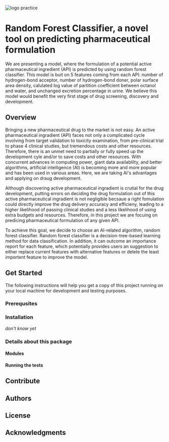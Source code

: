 ![logo practice](https://github.com/Chenyi-Mao/formulation/blob/master/logo_JPEG.JPG)
# Random Forest Classifier, a novel tool on predicting pharmaceutical formulation

We are presenting a model, where the formulation of a potential active pharmaceutical ingredient (API) is predicted by using random forest classifier. This model is buit on 5 features coming from each API: number of hydrogen-bond acceptor, number of hydrogen-bond doner, polar surface area density, calulated log value of partition coefficient between octanol and water, and unchanged excretion percentage in urine. We believe this model would benefit the very first stage of drug screening, discovery and development.

## Overview

Bringing a new pharmaceutical drug to the market is not easy. An active pharmaceutical ingradient (API) faces not only a complicated cycle involving from target validation to toxicity examination, from pre-clinical trial to phase 4 clinical studies, but tremendous costs and other resources. Therefore, there is an unmet need to partially or fully speed up the development cyle and/or to save costs and other resources. With concurrent advances in computing power, giant data availablilty, and better algorithms, artificial intelligence (AI) is becoming more and more popular and has been used in various areas. Here, we are taking AI's advantages and applying on draug development. 

Although discovering active pharmaceutical ingradient is crutial for the drug development, putting errors on deciding the drug formulation out of this active pharmaceutical ingradient is not negligible becsaue a right fomulation could directly improve the drug delivery accuracy and efficieny, leading to a higher likelihood of passing clinical studies and a less likelihood of using extra budgets and resources. Therefore, in this project we are focuing on predicing pharmaceutical formulation of any given API. 

To achieve this goal, we decide to choose an AI-related algorithm, random forest classifier. Random forest classifier is a decision-tree-based learning method for data classification. In addition, it can outcome an importance report for each feature, which potentially provides users an suggestion to either replace current features with alternative features or delete the least importent feature to improve the model.

## Get Started
The following instructions will help you get a copy of this project running on your local machine for development and testing purposes. 
### Prerequsites
### Installation
*don't know yet*
### Details about this package
#### Modules
#### Running the tests

## Contribute
## Authors
## License
## Acknowledgments
